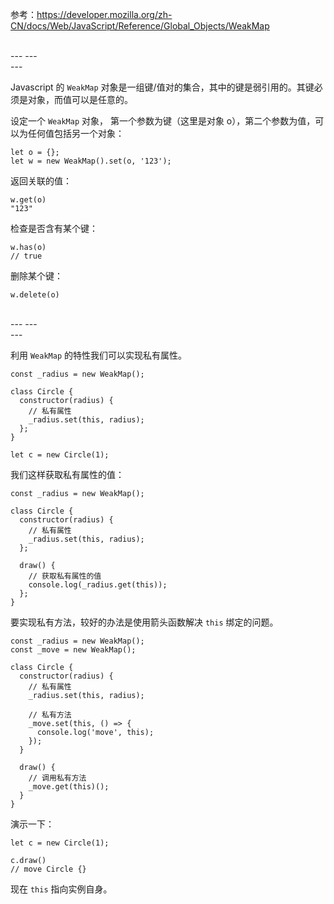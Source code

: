 
参考：https://developer.mozilla.org/zh-CN/docs/Web/JavaScript/Reference/Global_Objects/WeakMap

<br>
---
---
<br>
---

Javascript 的 ``WeakMap`` 对象是一组键/值对的集合，其中的键是弱引用的。其键必须是对象，而值可以是任意的。

设定一个 ``WeakMap`` 对象， 第一个参数为键（这里是对象 o），第二个参数为值，可以为任何值包括另一个对象：
```
let o = {};
let w = new WeakMap().set(o, '123');
```

返回关联的值：
```
w.get(o)
"123"
```

检查是否含有某个键：
```
w.has(o)
// true
```

删除某个键：
```
w.delete(o)
```

<br>
---
---
<br>
---

利用 ``WeakMap`` 的特性我们可以实现私有属性。

```
const _radius = new WeakMap();

class Circle {
  constructor(radius) {
    // 私有属性
    _radius.set(this, radius);
  };
}

let c = new Circle(1);
```

我们这样获取私有属性的值：
```
const _radius = new WeakMap();

class Circle {
  constructor(radius) {
    // 私有属性
    _radius.set(this, radius);
  };

  draw() {
    // 获取私有属性的值
    console.log(_radius.get(this));
  };
}
```

要实现私有方法，较好的办法是使用箭头函数解决 ``this`` 绑定的问题。

```
const _radius = new WeakMap();
const _move = new WeakMap();

class Circle {
  constructor(radius) {
    // 私有属性
    _radius.set(this, radius);
    
    // 私有方法
    _move.set(this, () => {
      console.log('move', this);
    });
  }

  draw() {
    // 调用私有方法
    _move.get(this)();
  }
}
```

演示一下：
```
let c = new Circle(1);

c.draw()
// move Circle {}
```

现在 ``this`` 指向实例自身。
